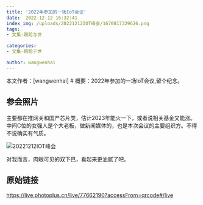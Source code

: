 ```yaml
---
title: '2022年参加的一场IoT会议'
date:  2022-12-12 16:32:41
index_img: /uploads/20221212IOT峰会/1670817329626.png
tags:
- 文集-踉跄与世

categories:
- 文集-踉跄于世

author: wangwenhai
---
```

本文作者：[wangwenhai] # 概要：2022年参加的一场IoT会议,留个纪念。
<!-- more -->
## 参会照片
主要都在推网关和国产芯片类，估计2023年能火一下，或者说相关基金又能涨。
中间C位的女强人是个大老板，做新闻媒体的，也是本次会议的主要组织方。不得不说确实有气质。

![20221212IOT峰会](/uploads/20221212IOT峰会/1670817329626.png)

对我而言，肉眼可见的双下巴，看起来更油腻了吧。
## 原始链接
https://live.photoplus.cn/live/77662190?accessFrom=qrcode#/live

